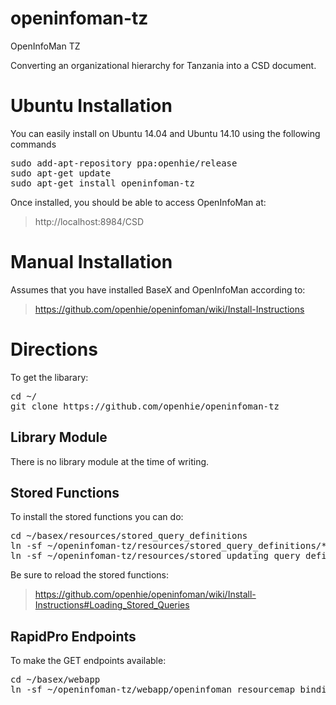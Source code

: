 openinfoman-tz
====================

OpenInfoMan TZ

Converting an organizational hierarchy for Tanzania into a CSD document.  


Ubuntu Installation
===================
You can easily install on Ubuntu 14.04 and Ubuntu 14.10 using the following commands
<pre>
sudo add-apt-repository ppa:openhie/release
sudo apt-get update
sudo apt-get install openinfoman-tz
</pre>

Once installed, you should be able to access OpenInfoMan at:
> http://localhost:8984/CSD



Manual Installation
===================

Assumes that you have installed BaseX and OpenInfoMan according to:
> https://github.com/openhie/openinfoman/wiki/Install-Instructions


Directions
==========
To get the libarary:
<pre>
cd ~/
git clone https://github.com/openhie/openinfoman-tz
</pre>

Library Module
--------------
There is no library module at the time of writing.


Stored Functions
----------------
To install the stored functions you can do: 
<pre>
cd ~/basex/resources/stored_query_definitions
ln -sf ~/openinfoman-tz/resources/stored_query_definitions/* .
ln -sf ~/openinfoman-tz/resources/stored_updating_query_definitions/* .
</pre>
Be sure to reload the stored functions: 
> https://github.com/openhie/openinfoman/wiki/Install-Instructions#Loading_Stored_Queries


RapidPro Endpoints
--------------
To make the GET endpoints available:  
<pre>
cd ~/basex/webapp
ln -sf ~/openinfoman-tz/webapp/openinfoman_resourcemap_bindings.xqm
</pre>

